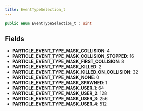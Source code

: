 ```yaml
---
title: EventTypeSelection_t
---
```


```csharp
public enum EventTypeSelection_t : uint
```

## Fields

- **PARTICLE_EVENT_TYPE_MASK_COLLISION**: 4
- **PARTICLE_EVENT_TYPE_MASK_COLLISION_STOPPED**: 16
- **PARTICLE_EVENT_TYPE_MASK_FIRST_COLLISION**: 8
- **PARTICLE_EVENT_TYPE_MASK_KILLED**: 2
- **PARTICLE_EVENT_TYPE_MASK_KILLED_ON_COLLISION**: 32
- **PARTICLE_EVENT_TYPE_MASK_NONE**: 0
- **PARTICLE_EVENT_TYPE_MASK_SPAWNED**: 1
- **PARTICLE_EVENT_TYPE_MASK_USER_1**: 64
- **PARTICLE_EVENT_TYPE_MASK_USER_2**: 128
- **PARTICLE_EVENT_TYPE_MASK_USER_3**: 256
- **PARTICLE_EVENT_TYPE_MASK_USER_4**: 512

